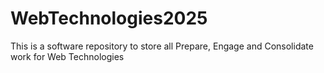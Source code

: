 # WebTechnologies2025
This is a software repository to store all Prepare, Engage and Consolidate work for Web Technologies
